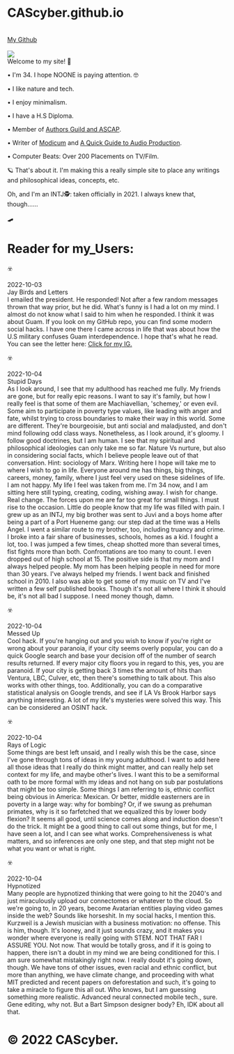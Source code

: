 # CAScyber.github.io
<a href="http://www.google.com" target="_blank"></a> <br>
<a href="http://www.whitehouse.gov"></a>
<a href="http://www.nsa.gov"></a>
<a href="http://www.cia.gov"></a>
<a href="https://github.com/CAScyber/CAScyber.github.io" target="_blank">My Github</a>
<br>
<br>
<img src="https://f004.backblazeb2.com/file/Haks123/Images/DSC01112.JPG">
<br>
Welcome to my site! 🛴

• I'm 34. I hope NOONE is paying attention. 🤓

• I like nature and tech.

• I enjoy minimalism.

• I have a H.S Diploma.

• Member of <a href="https://www.linkedin.com/mwlite/in/jgtoves">Authors Guild and ASCAP</a>.

• Writer of <a href="https://www.amazon.com/Jeffrey-Toves-ebook/dp/B09PH5MLNW/ref=mp_s_a_1_8?crid=1K0WMFY238UHX&keywords=modicum+toves&qid=1655598646&sprefix=modicum+toves%2Caps%2C548&sr=8-8">Modicum</a> and <a href="https://www.amazon.com/gp/product/B0B5ZF3SP2/ref=dbs_a_def_awm_bibl_vppi_i1">A Quick Guide to Audio Production</a>.

• Computer Beats: Over 200 Placements on TV/Film.

🪐 That's about it. I'm making this a really simple site to place any
writings and philosophical ideas, concepts, etc.

Oh, and I'm an INTJ🕵️: taken officially in 2021. I always knew that, though......

🛹

<H1>Reader for my_Users:</H1>

☣️

<time>2022-10-03</time><br>Jay Birds and Letters<br>
I emailed the president. He responded! Not after a few random messages thrown that way prior, but he did. What's funny is I had a lot on my mind. I almost do not know what I said to him when he responded. I think it was about Guam. If you look on my GitHub repo, you can find some modern social hacks. I have one there I came across in life that was about how the U.S military confuses Guam interdependence. I hope that's what he read. You can see the letter here: <a href="https://www.instagram.com/jgtoves" target="_blank">Click for my IG.<a/>

☣️

<time>2022-10-04</time><br>Stupid Days<br>
As I look around, I see that my adulthood has reached me fully. My friends are gone, but for really epic reasons. I want to say it's family, but how I really feel is that some of them are Machiavellian, 'schemey,' or even evil. Some aim to participate in poverty type values, like leading with anger and fate, whilst trying to cross boundaries to make their way in this world. Some are different. They're bourgeoisie, but anti social and maladjusted, and don't mind following odd class ways. Nonetheless, as I look around, it's gloomy. I follow good doctrines, but I am human. I see that my spiritual and philosophical ideologies can only take me so far. Nature Vs nurture, but also in considering social facts, which I believe people leave out of that conversation. Hint: sociology of Marx. Writing here I hope will take me to where I wish to go in life. Everyone around me has things, big things, careers, money, family, where I just feel very used on these sidelines of life. I am not happy. My life I feel was taken from me. I'm 34 now, and I am sitting here still typing, creating, coding, wishing away. I wish for change. Real change. The forces upon me are far too great for small things. I must rise to the occasion. Little do people know that my life was filled with pain. I grew up as an INTJ, my big brother was sent to Juvi and a boys home after being a part of a Port Hueneme gang: our step dad at the time was a Hells Angel. I went a similar route to my brother, too, including truancy and crime. I broke into a fair share of businesses, schools, homes as a kid. I fought a lot, too. I was jumped a few times, cheap shotted more than several times, fist fights more than both. Confrontations are too many to count. I even dropped out of high school at 15.  The positive side is that my mom and I always helped people. My mom has been helping people in need for more than 30 years. I've always helped my friends. I went back and finished school in 2010. I also was able to get some of my music on TV and I've written a few self published books. Though it's not all where I think it should be, it's not all bad I suppose. I need money though, damn.  

☣️

<time>2022-10-04</time><br>Messed Up<br>
Cool hack. If you're hanging out and you wish to know if you're right or wrong about your paranoia, if your city seems overly popular, you can do a quick Google search and base your decision off of the number of search results returned. If every major city floors you in regard to this, yes, you are paranoid. If your city is getting back 3 times the amount of hits than Ventura, LBC, Culver, etc, then there's something to talk about. This also works with other things, too. Additionally, you can do a comparative statistical analysis on Google trends, and see if LA Vs Brook Harbor says anything interesting. A lot of my life's mysteries were solved this way. This can be considered an OSINT hack.

☣️

<time>2022-10-04</time><br>Rays of Logic<br>
Some things are best left unsaid, and I really wish this be the case, since I've gone through tons of ideas in my young adulthood. I want to add here all those ideas that I really do think might matter, and can really help set context for my life, and maybe other's lives. I want this to be a semiformal oath to be more formal with my ideas and not hang on sub par postulations that might be too simple. Some things I am referring to is, ethnic conflict being obvious in America: Mexican. Or better, middle easterners are in poverty in a large way: why for bombing? Or, if we swung as prehuman primates, why is it so farfetched that we equalized this by lower body flexion? It seems all good, until science comes along and induction doesn't do the trick. It might be a good thing to call out some things, but for me, I have seen a lot, and I can see what works. Comprehensiveness is what matters, and so inferences are only one step, and that step might not be what you want or what is right.

☣️

<time>2022-10-04</time><br>Hypnotized<br>
Many people are hypnotized thinking that were going to hit the 2040's and just miraculously upload our connectomes or whatever to the cloud. So we're going to, in 20 years, become Avatarian entities playing video games inside the web? Sounds like horseshit. In my social hacks, I mention this. Kurzweil is a Jewish musician with a business motivation: no offense. This is him, though. It's looney, and it just sounds crazy, and it makes you wonder where everyone is really going with STEM. NOT THAT FAR I ASSURE YOU. Not now. That would be totally gross, and if it is going to happen, there isn't a doubt in my mind we are being conditioned for this. I am sure somewhat mistakingly right now. I really doubt it's going down, though. We have tons of other issues, even racial and ethnic conflict, but more than anything, we have climate change, and proceeding with what MIT predicted and recent papers on deforestation and such, it's going to take a miracle to figure this all out. Who knows, but I am guessing something more realistic. Advanced neural connected mobile tech., sure. Gene editing, why not. But a Bart Simpson designer body? Eh, IDK about all that.
# © 2022 CAScyber.
